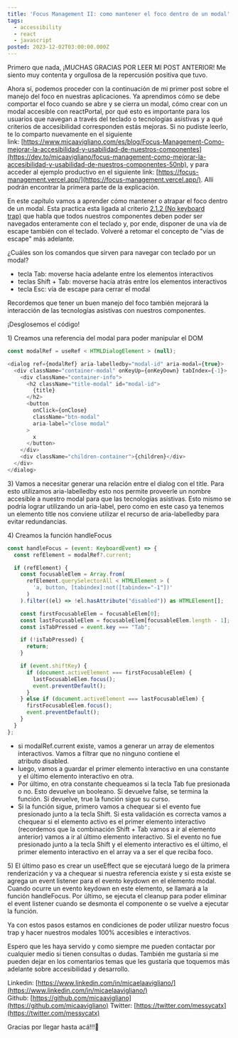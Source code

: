 ```yaml
---
title: 'Focus Management II: como mantener el foco dentro de un modal'
tags:
  - accessibility
  - react
  - javascript
posted: 2023-12-02T03:00:00.000Z
---
```


Primero que nada, ¡MUCHAS GRACIAS POR LEER MI POST ANTERIOR! Me siento muy contenta y orgullosa de la repercusión positiva que tuvo.

Ahora sí, podemos proceder con la continuación de mi primer post sobre el manejo del foco en nuestras aplicaciones. Ya aprendimos cómo se debe comportar el foco cuando se abre y se cierra un modal, cómo crear con un modal accesible con reactPortal, por qué esto es importante para los usuarios que navegan a través del teclado o tecnologías asistivas y a qué criterios de accesibilidad corresponden estás mejoras. Si no pudiste leerlo, te lo comparto nuevamente en el siguiente link: [https://www.micaavigliano.com/es/blog/Focus-Management-Como-mejorar-la-accesibilidad-y-usabilidad-de-nuestros-componentes](https://dev.to/micaavigliano/focus-management-como-mejorar-la-accesibilidad-y-usabilidad-de-nuestros-componentes-50nb), y para acceder al ejemplo productivo en el siguiente link: [https://focus-management.vercel.app/](https://focus-management.vercel.app/). Allí podrán encontrar la primera parte de la explicación.

En este capítulo vamos a aprender cómo mantener o atrapar el foco dentro de un modal. Esta practica esta ligada al criterio [2.1.2 (No keyboard trap)](https://www.w3.org/WAI/WCAG21/Understanding/no-keyboard-trap.html) que habla que todos nuestros componentes deben poder ser navegados enteramente con el teclado y, por ende, disponer de una vía de escape también con el teclado. Volveré a retomar el concepto de "vías de escape" más adelante.

¿Cuáles son los comandos que sirven para navegar con teclado por un modal?

* tecla Tab: moverse hacía adelante entre los elementos interactivos
* teclas Shift + Tab: moverse hacía atrás entre los elementos interactivos
* tecla Esc: vía de escape para cerrar el modal

Recordemos que tener un buen manejo del foco también mejorará la interacción de las tecnologías asistivas con nuestros componentes.

¡Desglosemos el código!

1\) Creamos una referencia del modal para poder manipular el DOM

```javascript
const modalRef = useRef < HTMLDialogElement > (null);
```

```javascript
<dialog ref={modalRef} aria-labelledby="modal-id" aria-modal={true}>
  <div className="container-modal" onKeyUp={onKeyDown} tabIndex={-1}>
    <div className="container-info">
      <h2 className="title-modal" id="modal-id">
        {title}
      </h2>
      <button
        onClick={onClose}
        className="btn-modal"
        aria-label="close modal"
      >
        x
      </button>
    </div>
    <div className="children-container">{children}</div>
  </div>
</dialog>
```

3\) Vamos a necesitar generar una relación entre el dialog con el title. Para esto utilizamos aria-labelledby esto nos permite proveerle un nombre accesible a nuestro modal para que las tecnologías asistivas. Esto mismo se podría lograr utilizando un aria-label, pero como en este caso ya tenemos un elemento title nos conviene utilizar el recurso de aria-labelledby para evitar redundancias.

4\) Creamos la función handleFocus

```javascript
const handleFocus = (event: KeyboardEvent) => {
  const refElement = modalRef?.current;

  if (refElement) {
    const focusableElem = Array.from(
      refElement.querySelectorAll < HTMLElement > (
        'a, button, [tabindex]:not([tabindex="-1"])'
      )
    ).filter((el) => !el.hasAttribute("disabled")) as HTMLElement[];

    const firstFocusableElem = focusableElem[0];
    const lastFocusableElem = focusableElem[focusableElem.length - 1];
    const isTabPressed = event.key === "Tab";

    if (!isTabPressed) {
      return;
    }

    if (event.shiftKey) {
      if (document.activeElement === firstFocusableElem) {
        lastFocusableElem.focus();
        event.preventDefault();
      }
    } else if (document.activeElement === lastFocusableElem) {
      firstFocusableElem.focus();
      event.preventDefault();
    }
  }
};
```

* si modalRef.current existe, vamos a generar un array de elementos interactivos. Vamos a filtrar que no ninguno contiene el atributo disabled.
* luego, vamos a guardar el primer elemento interactivo en una constante y el último elemento interactivo en otra.
* Por último, en otra constante chequeamos si la tecla Tab fue presionada o no. Esto devuelve un booleano. Si devuelve false, se termina la función. Si devuelve, true la función sigue su curso.
* Si la función sigue, primero vamos a chequear si el evento fue presionado junto a la tecla Shift. Si esta validación es correcta vamos a chequear si el elemento activo es el primer elemento interactivo (recordemos que la combinación Shift + Tab vamos a ir al elemento anterior) vamos a ir al último elemento interactivo. Si el evento no fue presionado junto a la tecla Shift y el elemento interactivo es el último, el primer elemento interactivo en el array va a ser el que reciba foco.

5\) El último paso es crear un useEffect que se ejecutará luego de la primera renderización y va a chequear si nuestra referencia existe y si esta existe se agrega un event listener para el evento keydown en el elemento modal. Cuando ocurre un evento keydown en este elemento, se llamará a la función handleFocus. Por último, se ejecuta el cleanup para poder eliminar el event listener cuando se desmonta el componente o se vuelve a ejecutar la función.

Ya con estos pasos estamos en condiciones de poder utilizar nuestro focus trap y hacer nuestros modales 100% accesibles e interactivos.

Espero que les haya servido y como siempre me pueden contactar por cualquier medio si tienen consultas o dudas. También me gustaría si me pueden dejar en los comentarios temas que les gustaría que toquemos más adelante sobre accesibilidad y desarrollo.

Linkedin: [https://www.linkedin.com/in/micaelaavigliano/](https://www.linkedin.com/in/micaelaavigliano/)
Github: [https://github.com/micaavigliano](https://github.com/micaavigliano)
Twitter: [https://twitter.com/messycatx](https://twitter.com/messycatx)

Gracias por llegar hasta acá!!!🫰
